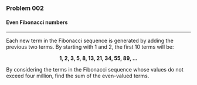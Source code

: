 ### Problem 002
#### Even Fibonacci numbers
<hr />
Each new term in the Fibonacci sequence is generated by adding the previous two terms. By starting with 1 and 2, the first 10 terms will be:
<p align="center">
<b>
1, 2, 3, 5, 8, 13, 21, 34, 55, 89, ...
</b>
</p>
By considering the terms in the Fibonacci sequence whose values do not exceed four million, find the sum of the even-valued terms.
